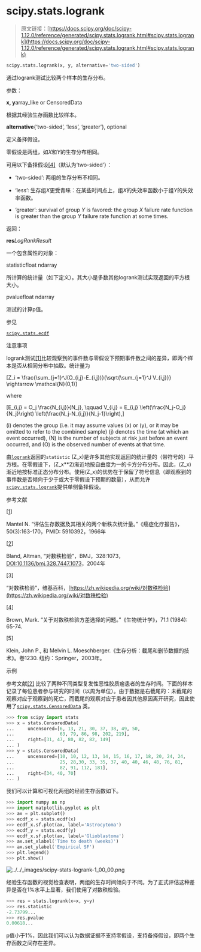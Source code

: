 # scipy.stats.logrank

> 原文链接：[https://docs.scipy.org/doc/scipy-1.12.0/reference/generated/scipy.stats.logrank.html#scipy.stats.logrank](https://docs.scipy.org/doc/scipy-1.12.0/reference/generated/scipy.stats.logrank.html#scipy.stats.logrank)

```py
scipy.stats.logrank(x, y, alternative='two-sided')
```

通过logrank测试比较两个样本的生存分布。

参数：

**x, y**array_like or CensoredData

根据其经验生存函数比较样本。

**alternative**{‘two-sided’, ‘less’, ‘greater’}, optional

定义备择假设。

零假设是两组，如*X*和*Y*的生存分布相同。

可用以下备择假设[[4]](#rdb7ee857e622-4)（默认为‘two-sided’）：

+   ‘two-sided’: 两组的生存分布不相同。

+   ‘less’: 生存组*X*更受青睐：在某些时间点上，组*X*的失效率函数小于组*Y*的失效率函数。

+   ‘greater’: survival of group *Y* is favored: the group *X* failure rate function is greater than the group *Y* failure rate function at some times.

返回：

**res***LogRankResult*

一个包含属性的对象：

statisticfloat ndarray

所计算的统计量（如下定义）。其大小是多数其他logrank测试实现返回的平方根大小。

pvaluefloat ndarray

测试的计算p值。

参见

[`scipy.stats.ecdf`](scipy.stats.ecdf.html#scipy.stats.ecdf "scipy.stats.ecdf")

注意事项

logrank测试[[1]](#rdb7ee857e622-1)比较观察到的事件数与零假设下预期事件数之间的差异，即两个样本是否从相同分布中抽取。统计量为

\[Z_i = \frac{\sum_{j=1}^J(O_{i,j}-E_{i,j})}{\sqrt{\sum_{j=1}^J V_{i,j}}} \rightarrow \mathcal{N}(0,1)\]

where

\[E_{i,j} = O_j \frac{N_{i,j}}{N_j}, \qquad V_{i,j} = E_{i,j} \left(\frac{N_j-O_j}{N_j}\right) \left(\frac{N_j-N_{i,j}}{N_j-1}\right),\]

\(i\) denotes the group (i.e. it may assume values \(x\) or \(y\), or it may be omitted to refer to the combined sample) \(j\) denotes the time (at which an event occurred), \(N\) is the number of subjects at risk just before an event occurred, and \(O\) is the observed number of events at that time.

由[`logrank`](#scipy.stats.logrank "scipy.stats.logrank")返回的`statistic` \(Z_x\)是许多其他实现返回的统计量的（带符号的）平方根。在零假设下，\(Z_x**2\)渐近地按自由度为一的卡方分布分布。因此，\(Z_x\)渐近地按标准正态分布分布。使用\(Z_x\)的优势在于保留了符号信息（即观察到的事件数是否倾向于少于或大于零假设下预期的数量），从而允许[`scipy.stats.logrank`](#scipy.stats.logrank "scipy.stats.logrank")提供单侧备择假设。

参考文献

[[1](#id2)]

Mantel N. “评估生存数据及其相关的两个新秩次统计量。”《癌症化疗报告》，50(3):163-170，PMID: 5910392，1966年

[[2](#id8)]

Bland, Altman, “对数秩检验”，BMJ，328:1073，[DOI:10.1136/bmj.328.7447.1073](https://doi.org/10.1136/bmj.328.7447.1073)，2004年

[3]

“对数秩检验”，维基百科，[https://zh.wikipedia.org/wiki/对数秩检验](https://zh.wikipedia.org/wiki/对数秩检验)

[[4](#id1)]

Brown, Mark. “关于对数秩检验方差选择的问题。”《生物统计学》，71.1 (1984): 65-74.

[5]

Klein, John P., 和 Melvin L. Moeschberger.《生存分析：截尾和删节数据的技术》。卷1230. 纽约：Springer，2003年。

示例

参考文献[[2]](#rdb7ee857e622-2) 比较了两种不同类型复发性恶性胶质瘤患者的生存时间。下面的样本记录了每位患者参与研究的时间（以周为单位）。由于数据是右截尾的：未截尾的观察对应于观察到的死亡，而截尾的观察对应于患者因其他原因离开研究，因此使用了[`scipy.stats.CensoredData`](scipy.stats.CensoredData.html#scipy.stats.CensoredData "scipy.stats.CensoredData") 类。

```py
>>> from scipy import stats
>>> x = stats.CensoredData(
...     uncensored=[6, 13, 21, 30, 37, 38, 49, 50,
...                 63, 79, 86, 98, 202, 219],
...     right=[31, 47, 80, 82, 82, 149]
... )
>>> y = stats.CensoredData(
...     uncensored=[10, 10, 12, 13, 14, 15, 16, 17, 18, 20, 24, 24,
...                 25, 28,30, 33, 35, 37, 40, 40, 46, 48, 76, 81,
...                 82, 91, 112, 181],
...     right=[34, 40, 70]
... ) 
```

我们可以计算和可视化两组的经验生存函数如下。

```py
>>> import numpy as np
>>> import matplotlib.pyplot as plt
>>> ax = plt.subplot()
>>> ecdf_x = stats.ecdf(x)
>>> ecdf_x.sf.plot(ax, label='Astrocytoma')
>>> ecdf_y = stats.ecdf(y)
>>> ecdf_x.sf.plot(ax, label='Glioblastoma')
>>> ax.set_xlabel('Time to death (weeks)')
>>> ax.set_ylabel('Empirical SF')
>>> plt.legend()
>>> plt.show() 
```

![../../_images/scipy-stats-logrank-1_00_00.png](../Images/093aebac3064a9070a374998596dafbd.png)

经验生存函数的视觉检查表明，两组的生存时间倾向于不同。为了正式评估这种差异是否在1%水平上显著，我们使用了对数秩检验。

```py
>>> res = stats.logrank(x=x, y=y)
>>> res.statistic
-2.73799...
>>> res.pvalue
0.00618... 
```

p值小于1%，因此我们可以认为数据证据不支持零假设，支持备择假设，即两个生存函数之间存在差异。
